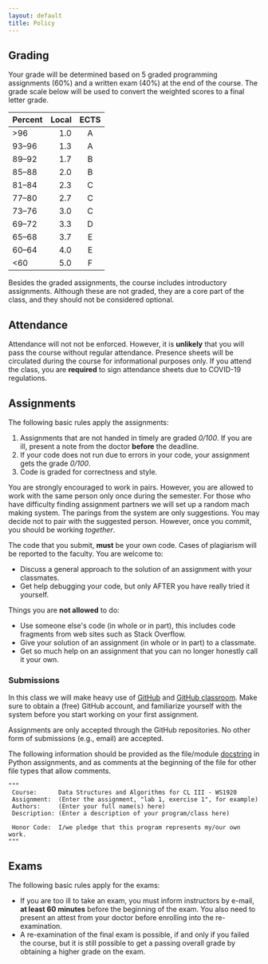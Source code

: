 ```yaml
---
layout: default
title: Policy
---
```


## Grading

Your grade will be determined based on
5 graded programming assignments (60%)
and a written exam (40%) at the end of the course.
The grade scale below will be used to convert the weighted scores to a final letter grade.

| Percent  |    Local      |  ECTS |
|----------|--------------:|:-----:|
| >96      | 1.0           |   A   |
| 93–96    | 1.3           |   A   |
| 89–92    | 1.7           |   B   |
| 85–88    | 2.0           |   B   |
| 81–84    | 2.3           |   C   |
| 77–80    | 2.7           |   C   |
| 73–76    | 3.0           |   C   |
| 69–72    | 3.3           |   D   |
| 65–68    | 3.7           |   E   |
| 60–64    | 4.0           |   E   |
| <60      | 5.0           |   F   |

Besides the graded assignments,
the course includes introductory assignments.
Although these are not graded,
they are a core part of the class,
and they should not be considered optional.

## Attendance

Attendance will not not be enforced. However, it is
**unlikely** that you will pass the course without regular
attendance. Presence sheets will be circulated during the course for
informational purposes only.
If you attend the class,
you are **required** to sign attendance sheets due to COVID-19 regulations.

## Assignments

The following basic rules apply the assignments:

1. Assignments that are not handed in timely are graded *0/100*. If you are
   ill, present a note from the doctor **before** the deadline.
2. If your code does not run due to errors in your code, your
   assignment gets the grade *0/100*.
3. Code is graded for correctness and style.

You are strongly encouraged to work in pairs.
However, you are allowed to work with the same person only once
during the semester.
For those who have difficulty finding assignment partners
we will set up a random mach making system.
The parings from the system are only suggestions.
You may decide not to pair with the suggested person.
However, once you commit, you should be working *together*.

The code that you submit, **must** be your own code.
Cases of plagiarism will be reported to the faculty.
You are welcome to:

- Discuss a general approach to the solution of an assignment with your
  classmates.
- Get help debugging your code, but only AFTER you have really tried it
  yourself.

Things you are **not allowed** to do:

- Use someone else's code (in whole or in part), this includes code fragments
  from web sites such as Stack Overflow.
- Give your solution of an assignment (in whole or in part) to a classmate.
- Get so much help on an assignment that you can no longer honestly call it
  your own.

### Submissions

In this class we will make heavy use of [GitHub](https://gihub.com/)
and [GitHub classroom](https://classroom.github.com/).
Make sure to obtain a (free) GitHub account,
and familiarize yourself with the system
before you start working on your first assignment.

Assignments are only accepted through the GitHub repositories.
No other form of submissions (e.g., email) are accepted.

The following information should be provided as the file/module
[docstring](https://www.python.org/dev/peps/pep-0257/)
in Python assignments, and as comments at the beginning of the file
for other file types that allow comments.

~~~{.python}
"""
 Course:      Data Structures and Algorithms for CL III - WS1920
 Assignment:  (Enter the assignment, "lab 1, exercise 1", for example)
 Authors:     (Enter your full name(s) here)
 Description: (Enter a description of your program/class here)
 
 Honor Code:  I/we pledge that this program represents my/our own work.
"""
~~~

## Exams

The following basic rules apply for the exams:

* If you are too ill to take an exam, you must inform instructors by e-mail,
  **at least 60 minutes** before the beginning of the exam. You also need to
  present an attest from your doctor before enrolling into the re-examination.
* A re-examination of the final exam is possible, if and only if you
  failed the course, but it is still possible to get a passing overall
  grade by obtaining a higher grade on the exam.


